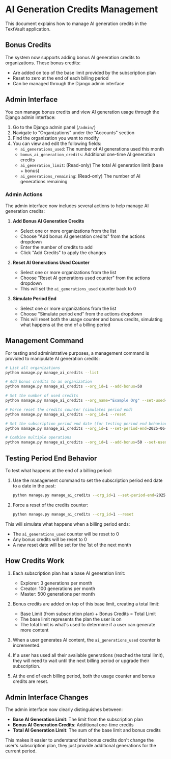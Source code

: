 # AI Generation Credits Management

This document explains how to manage AI generation credits in the TextVault application.

## Bonus Credits

The system now supports adding bonus AI generation credits to organizations. These bonus credits:

- Are added on top of the base limit provided by the subscription plan
- Reset to zero at the end of each billing period
- Can be managed through the Django admin interface

## Admin Interface

You can manage bonus credits and view AI generation usage through the Django admin interface:

1. Go to the Django admin panel (`/admin/`)
2. Navigate to "Organizations" under the "Accounts" section
3. Find the organization you want to modify
4. You can view and edit the following fields:
   - `ai_generations_used`: The number of AI generations used this month
   - `bonus_ai_generation_credits`: Additional one-time AI generation credits
   - `ai_generation_limit`: (Read-only) The total AI generation limit (base + bonus)
   - `ai_generations_remaining`: (Read-only) The number of AI generations remaining

### Admin Actions

The admin interface now includes several actions to help manage AI generation credits:

1. **Add Bonus AI Generation Credits**
   - Select one or more organizations from the list
   - Choose "Add bonus AI generation credits" from the actions dropdown
   - Enter the number of credits to add
   - Click "Add Credits" to apply the changes

2. **Reset AI Generations Used Counter**
   - Select one or more organizations from the list
   - Choose "Reset AI generations used counter" from the actions dropdown
   - This will set the `ai_generations_used` counter back to 0

3. **Simulate Period End**
   - Select one or more organizations from the list
   - Choose "Simulate period end" from the actions dropdown
   - This will reset both the usage counter and bonus credits, simulating what happens at the end of a billing period

## Management Command

For testing and administrative purposes, a management command is provided to manipulate AI generation credits:

```bash
# List all organizations
python manage.py manage_ai_credits --list

# Add bonus credits to an organization
python manage.py manage_ai_credits --org_id=1 --add-bonus=50

# Set the number of used credits
python manage.py manage_ai_credits --org_name="Example Org" --set-used=25

# Force reset the credits counter (simulates period end)
python manage.py manage_ai_credits --org_id=1 --reset

# Set the subscription period end date (for testing period end behavior)
python manage.py manage_ai_credits --org_id=1 --set-period-end=2025-06-01

# Combine multiple operations
python manage.py manage_ai_credits --org_id=1 --add-bonus=50 --set-used=10
```

## Testing Period End Behavior

To test what happens at the end of a billing period:

1. Use the management command to set the subscription period end date to a date in the past:
   ```bash
   python manage.py manage_ai_credits --org_id=1 --set-period-end=2025-01-01
   ```

2. Force a reset of the credits counter:
   ```bash
   python manage.py manage_ai_credits --org_id=1 --reset
   ```

This will simulate what happens when a billing period ends:
- The `ai_generations_used` counter will be reset to 0
- Any bonus credits will be reset to 0
- A new reset date will be set for the 1st of the next month

## How Credits Work

1. Each subscription plan has a base AI generation limit:
   - Explorer: 3 generations per month
   - Creator: 100 generations per month
   - Master: 500 generations per month

2. Bonus credits are added on top of this base limit, creating a total limit:
   - Base Limit (from subscription plan) + Bonus Credits = Total Limit
   - The base limit represents the plan the user is on
   - The total limit is what's used to determine if a user can generate more content

3. When a user generates AI content, the `ai_generations_used` counter is incremented.

4. If a user has used all their available generations (reached the total limit), they will need to wait until the next billing period or upgrade their subscription.

5. At the end of each billing period, both the usage counter and bonus credits are reset.

## Admin Interface Changes

The admin interface now clearly distinguishes between:

- **Base AI Generation Limit**: The limit from the subscription plan
- **Bonus AI Generation Credits**: Additional one-time credits
- **Total AI Generation Limit**: The sum of the base limit and bonus credits

This makes it easier to understand that bonus credits don't change the user's subscription plan, they just provide additional generations for the current period.
